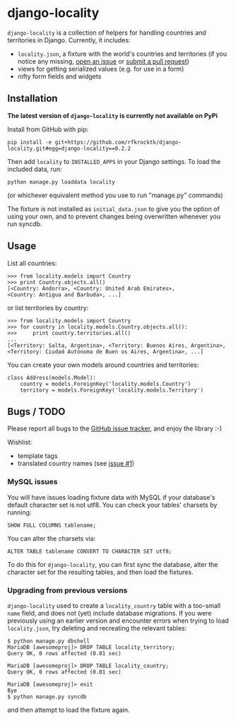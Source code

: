# django-locality

`django-locality` is a collection of helpers for handling countries and
territories in Django. Currently, it includes:

  * `locality.json`, a fixture with the world's countries and territories (if
    you notice any missing, [open an
    issue](https://github.com/rfkrocktk/django-locality/issues) or [submit a pull
    request](https://github.com/rfkrocktk/django-locality/compare/))
  * views for getting serialized values (e.g. for use in a form)
  * nifty form fields and widgets

## Installation

**The latest version of `django-locality` is currently not available on PyPi**

Install from GitHub with pip:

    pip install -e git+https://github.com/rfkrocktk/django-locality.git#egg=django-locality==0.2.2

Then add `locality` to `INSTALLED_APPS` in your Django settings. To load the
included data, run:

    python manage.py loaddata locality

(or whichever equivalent method you use to run "manage.py" commands) 

The fixture is not installed as `initial_data.json` to give you the option of
using your own, and to prevent changes being overwritten whenever you run
syncdb.

## Usage

List all countries:

    >>> from locality.models import Country
    >>> print Country.objects.all()
    [<Country: Andorra>, <Country: United Arab Emirates>, 
    <Country: Antigua and Barbuda>, ...]

or list territories by country:

    >>> from locality.models import Country
    >>> for country in locality.models.Country.objects.all():
    >>>     print country.territories.all()
    ...
    [<Territory: Salta, Argentina>, <Territory: Buenos Aires, Argentina>,
    <Territory: Ciudad Autónoma de Buen os Aires, Argentina>, ...]

You can create your own models around countries and territories:

    class Address(models.Model):
        country = models.ForeignKey('locality.models.Country')
        territory = models.ForeignKey('locality.models.Territory')

## Bugs / TODO

Please report all bugs to the [GitHub issue
tracker](https://github.com/rfkrocktk/django-locality/issues), and enjoy the
library :-)

Wishlist:

  * template tags
  * translated country names (see 
    [issue #1](https://github.com/rfkrocktk/django-locality/issues/1))

### MySQL issues

You will have issues loading fixture data with MySQL if your database's
default character set is not utf8.  You can check your tables' charsets
by running:

    SHOW FULL COLUMNS tablename;

You can alter the charsets via:

    ALTER TABLE tablename CONVERT TO CHARACTER SET utf8;

To do this for `django-locality`, you can first sync the database,
alter the character set for the resulting tables, and then load the
fixtures.

### Upgrading from previous versions

`django-locality` used to create a `locality_country` table with a too-small
`name` field, and does not (yet) include database migrations. If you were
previously using an earlier version and encounter errors when trying to load
`locality.json`, try deleting and recreating the relevant tables:

    $ python manage.py dbshell
    MariaDB [awesomeproj]> DROP TABLE locality_territory;
    Query OK, 0 rows affected (0.01 sec)

    MariaDB [awesomeproj]> DROP TABLE locality_country;
    Query OK, 0 rows affected (0.01 sec)

    MariaDB [awesomeproj]> exit
    Bye
    $ python manage.py syncdb

and then attempt to load the fixture again.

